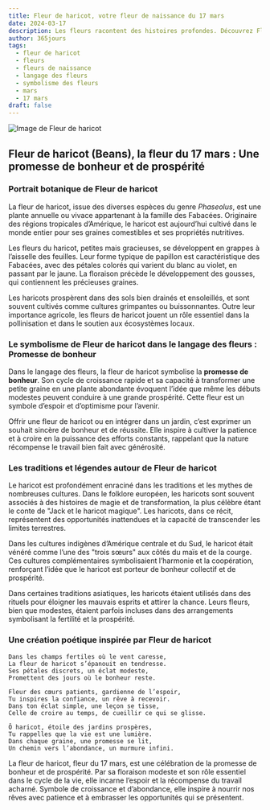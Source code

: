 ```yaml
---
title: Fleur de haricot, votre fleur de naissance du 17 mars
date: 2024-03-17
description: Les fleurs racontent des histoires profondes. Découvrez Fleur de haricot, votre fleur de naissance du 17 mars, ses symboles et récits fascinants. Plongez dans sa signification et son langage unique dans l'art floral.
author: 365jours
tags:
  - fleur de haricot
  - fleurs
  - fleurs de naissance
  - langage des fleurs
  - symbolisme des fleurs
  - mars
  - 17 mars
draft: false
---
```


![Image de Fleur de haricot](https://cdn.pixabay.com/photo/2023/09/26/08/25/helmet-bean-8276784_640.jpg#center)


## Fleur de haricot (Beans), la fleur du 17 mars : Une promesse de bonheur et de prospérité

### Portrait botanique de Fleur de haricot

La fleur de haricot, issue des diverses espèces du genre _Phaseolus_, est une plante annuelle ou vivace appartenant à la famille des Fabacées. Originaire des régions tropicales d’Amérique, le haricot est aujourd’hui cultivé dans le monde entier pour ses graines comestibles et ses propriétés nutritives.

Les fleurs du haricot, petites mais gracieuses, se développent en grappes à l’aisselle des feuilles. Leur forme typique de papillon est caractéristique des Fabacées, avec des pétales colorés qui varient du blanc au violet, en passant par le jaune. La floraison précède le développement des gousses, qui contiennent les précieuses graines.

Les haricots prospèrent dans des sols bien drainés et ensoleillés, et sont souvent cultivés comme cultures grimpantes ou buissonnantes. Outre leur importance agricole, les fleurs de haricot jouent un rôle essentiel dans la pollinisation et dans le soutien aux écosystèmes locaux.

### Le symbolisme de Fleur de haricot dans le langage des fleurs : Promesse de bonheur

Dans le langage des fleurs, la fleur de haricot symbolise la **promesse de bonheur**. Son cycle de croissance rapide et sa capacité à transformer une petite graine en une plante abondante évoquent l’idée que même les débuts modestes peuvent conduire à une grande prospérité. Cette fleur est un symbole d’espoir et d’optimisme pour l’avenir.

Offrir une fleur de haricot ou en intégrer dans un jardin, c’est exprimer un souhait sincère de bonheur et de réussite. Elle inspire à cultiver la patience et à croire en la puissance des efforts constants, rappelant que la nature récompense le travail bien fait avec générosité.

### Les traditions et légendes autour de Fleur de haricot

Le haricot est profondément enraciné dans les traditions et les mythes de nombreuses cultures. Dans le folklore européen, les haricots sont souvent associés à des histoires de magie et de transformation, la plus célèbre étant le conte de "Jack et le haricot magique". Les haricots, dans ce récit, représentent des opportunités inattendues et la capacité de transcender les limites terrestres.

Dans les cultures indigènes d’Amérique centrale et du Sud, le haricot était vénéré comme l’une des "trois sœurs" aux côtés du maïs et de la courge. Ces cultures complémentaires symbolisaient l’harmonie et la coopération, renforçant l’idée que le haricot est porteur de bonheur collectif et de prospérité.

Dans certaines traditions asiatiques, les haricots étaient utilisés dans des rituels pour éloigner les mauvais esprits et attirer la chance. Leurs fleurs, bien que modestes, étaient parfois incluses dans des arrangements symbolisant la fertilité et la prospérité.

### Une création poétique inspirée par Fleur de haricot

```
Dans les champs fertiles où le vent caresse,  
La fleur de haricot s’épanouit en tendresse.  
Ses pétales discrets, un éclat modeste,  
Promettent des jours où le bonheur reste.  

Fleur des cœurs patients, gardienne de l’espoir,  
Tu inspires la confiance, un rêve à recevoir.  
Dans ton éclat simple, une leçon se tisse,  
Celle de croire au temps, de cueillir ce qui se glisse.  

Ô haricot, étoile des jardins prospères,  
Tu rappelles que la vie est une lumière.  
Dans chaque graine, une promesse se lit,  
Un chemin vers l’abondance, un murmure infini.  
```

La fleur de haricot, fleur du 17 mars, est une célébration de la promesse de bonheur et de prospérité. Par sa floraison modeste et son rôle essentiel dans le cycle de la vie, elle incarne l’espoir et la récompense du travail acharné. Symbole de croissance et d’abondance, elle inspire à nourrir nos rêves avec patience et à embrasser les opportunités qui se présentent.



